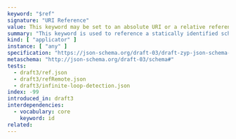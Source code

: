 ```yaml
---
keyword: "$ref"
signature: "URI Reference"
value: This keyword may be set to an absolute URI or a relative reference
summary: "This keyword is used to reference a statically identified schema."
kind: [ "applicator" ]
instance: [ "any" ]
specification: "https://json-schema.org/draft-03/draft-zyp-json-schema-03.pdf#5.28"
metaschema: "http://json-schema.org/draft-03/schema#"
tests:
  - draft3/ref.json
  - draft3/refRemote.json
  - draft3/infinite-loop-detection.json
index: -99
introduced_in: draft3
interdependencies:
  - vocabulary: core
    keyword: id
related:
---
```

